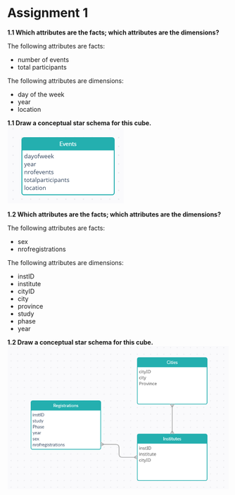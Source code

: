 # Assignment 1

**1.1 Which attributes are the facts; which attributes are the dimensions?**

The following attributes are facts:
- number of events
- total participants

The following attributes are dimensions:
- day of the week
- year
- location

**1.1 Draw a conceptual star schema for this cube.**
![Star Diagram](star2.png)

**1.2 Which attributes are the facts; which attributes are the dimensions?**

The following attributes are facts:
- sex
- nrofregistrations

The following attributes are dimensions:
- instID
- institute
- cityID
- city
- province
- study
- phase
- year

**1.2 Draw a conceptual star schema for this cube.**
![Star Diagram 2](star3.png)

